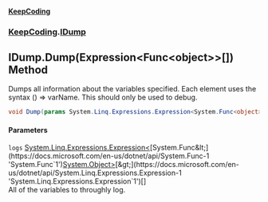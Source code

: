 #### [KeepCoding](index.md 'index')
### [KeepCoding](KeepCoding.md 'KeepCoding').[IDump](KeepCoding_IDump.md 'KeepCoding.IDump')
## IDump.Dump(Expression&lt;Func&lt;object&gt;&gt;[]) Method
Dumps all information about the variables specified. Each element uses the syntax () => varName. This should only be used to debug.  
```csharp
void Dump(params System.Linq.Expressions.Expression<System.Func<object>>[] logs);
```
#### Parameters
<a name='KeepCoding_IDump_Dump(System_Linq_Expressions_Expression_System_Func_object____)_logs'></a>
`logs` [System.Linq.Expressions.Expression&lt;](https://docs.microsoft.com/en-us/dotnet/api/System.Linq.Expressions.Expression-1 'System.Linq.Expressions.Expression`1')[System.Func&lt;](https://docs.microsoft.com/en-us/dotnet/api/System.Func-1 'System.Func`1')[System.Object](https://docs.microsoft.com/en-us/dotnet/api/System.Object 'System.Object')[&gt;](https://docs.microsoft.com/en-us/dotnet/api/System.Func-1 'System.Func`1')[&gt;](https://docs.microsoft.com/en-us/dotnet/api/System.Linq.Expressions.Expression-1 'System.Linq.Expressions.Expression`1')[[]](https://docs.microsoft.com/en-us/dotnet/api/System.Array 'System.Array')  
All of the variables to throughly log.
  
